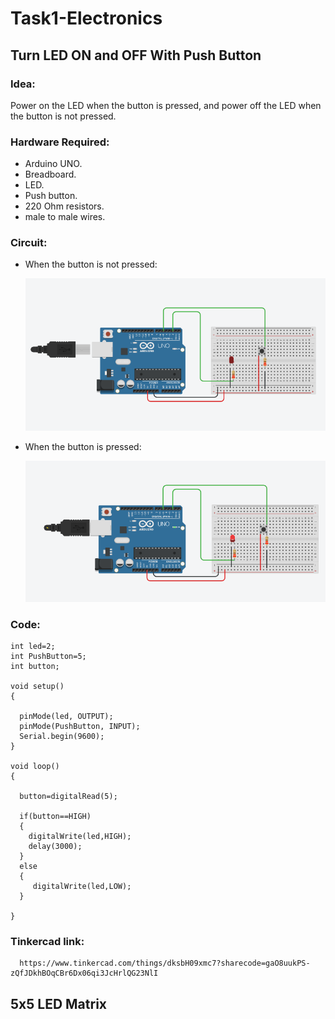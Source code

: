 # Task1-Electronics

## Turn LED ON and OFF With Push Button

 ### Idea:
  Power on the LED when the button is pressed, and power off the LED when the button is not pressed.

 ### Hardware Required:
  - Arduino UNO.
  - Breadboard.
  - LED.
  - Push button.
  - 220 Ohm resistors.
  - male to male wires.

  ### Circuit:

  - When the button is not pressed:
 
      ![image](Circuit-1.png)
 
  - When the button is pressed:
    
      ![image](Circuit-1.1.png)


  ### Code:

```
int led=2;
int PushButton=5;
int button;

void setup()
{
  
  pinMode(led, OUTPUT);
  pinMode(PushButton, INPUT);
  Serial.begin(9600);
}

void loop()
{
  
  button=digitalRead(5);
  
  if(button==HIGH)
  {
    digitalWrite(led,HIGH);
    delay(3000);
  }
  else
  {
     digitalWrite(led,LOW);
  }
  
}
```
  ### Tinkercad link:

      https://www.tinkercad.com/things/dksbH09xmc7?sharecode=gaO8uukPS-zQfJDkhBOqCBr6Dx06qi3JcHrlQG23NlI




## 5x5 LED Matrix


